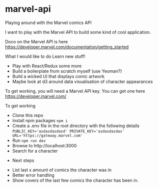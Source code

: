 # marvel-api
Playing around with the Marvel comics API

I want to play with the Marvel API to build some kind of cool application.

Doco on the Marvel API is here https://developer.marvel.com/documentation/getting_started

What I would like to do
Learn new stuff!
- Play with React/Redux some more
- Build a boilerplate from scratch myself (use Yeoman?)
- Build a wicked UI that displays comic artwork
- Maybe look at d3 around data visualisation of character appearances

To get working, you will need a Marvel API key. You can get one here https://developer.marvel.com/

To get working
- Clone this repo
- Install npm packages `npm i`
- Create a .env file in the root directory with the following details
`PUBLIC_KEY='asdasdasdasd'
PRIVATE_KEY='asdasdasdas'
URL='https://gateway.marvel.com'
`
- Run `npm run dev`
- Browse to http://localhost:3000
- Search for a character

* Next steps
- List last x amount of comics the character was in
- Better error handling
- Show covers of the last few comics the character has been in.
